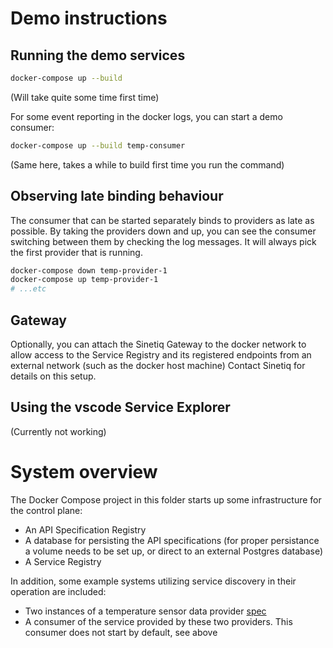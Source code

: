 # Demo instructions
## Running the demo services
```bash
docker-compose up --build
```
(Will take quite some time first time)

For some event reporting in the docker logs, you can start a demo consumer:
```bash
docker-compose up --build temp-consumer
```
(Same here, takes a while to build first time you run the command)

## Observing late binding behaviour
The consumer that can be started separately binds to providers as late as possible. By taking the providers down and up,
you can see the consumer switching between them by checking the log messages. It will always pick the first provider that is running.
```bash
docker-compose down temp-provider-1
docker-compose up temp-provider-1
# ...etc
```
## Gateway
Optionally, you can attach the Sinetiq Gateway to the docker network to allow access to the Service Registry and
its registered endpoints from an external network (such as the docker host machine)
Contact Sinetiq for details on this setup.

## Using the vscode Service Explorer
(Currently not working)

# System overview
The Docker Compose project in this folder starts up some infrastructure for the control plane:
* An API Specification Registry
* A database for persisting the API specifications (for proper persistance a volume needs to be set up,
  or direct to an external Postgres database)
* A Service Registry

In addition, some example systems utilizing service discovery in their operation are included:
* Two instances of a temperature sensor data provider [spec](sinetiq-core-application-temperature-provider/src/main/resources/openapi.yaml)
* A consumer of the service provided by these two providers. This consumer does not start by default, see above